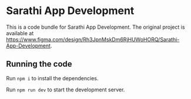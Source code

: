 
  # Sarathi App Development

  This is a code bundle for Sarathi App Development. The original project is available at https://www.figma.com/design/Rh3JpnMskDm6RjHUWoHORQ/Sarathi-App-Development.

  ## Running the code

  Run `npm i` to install the dependencies.

  Run `npm run dev` to start the development server.
  